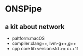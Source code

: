 # ONSPipe
## a kit about network

* paltform:macOS
* compiler:clang++,llvm-g++,g++
* cpp core lib version:std >= c++11
